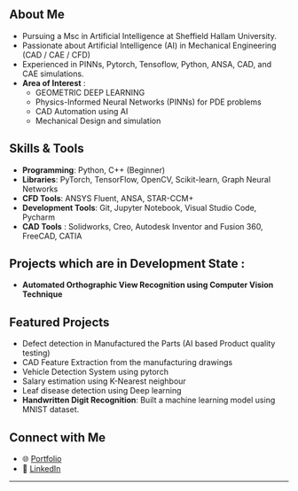## About Me
- Pursuing a Msc in Artificial Intelligence at Sheffield Hallam University.
- Passionate about Artificial Intelligence (AI) in Mechanical Engineering (CAD / CAE / CFD)
- Experienced in PINNs, Pytorch, Tensoflow, Python, ANSA, CAD, and CAE simulations.
- **Area of Interest** : 
  - GEOMETRIC DEEP LEARNING
  - Physics-Informed Neural Networks (PINNs) for PDE problems
  - CAD Automation using AI
  - Mechanical Design and simulation

## Skills & Tools
- **Programming**: Python, C++ (Beginner)
- **Libraries**: PyTorch, TensorFlow, OpenCV, Scikit-learn, Graph Neural Networks
- **CFD Tools**: ANSYS Fluent, ANSA, STAR-CCM+
- **Development Tools**: Git, Jupyter Notebook, Visual Studio Code, Pycharm
- **CAD Tools** : Solidworks, Creo, Autodesk Inventor and Fusion 360, FreeCAD, CATIA

## Projects which are in Development State :
- **Automated Orthographic View Recognition using Computer Vision Technique** 


## Featured Projects

- Defect detection in Manufactured the Parts (AI based Product quality testing)
- CAD Feature Extraction from the manufacturing drawings
- Vehicle Detection System using pytorch
- Salary estimation using K-Nearest neighbour
- Leaf disease detection using Deep learning
- **Handwritten Digit Recognition**: Built a machine learning model using MNIST dataset.

## Connect with Me
- 🌐 [Portfolio](https://www.linkedin.com/in/velanc/)
- 💼 [LinkedIn](https://www.linkedin.com/in/velanc/)

---

